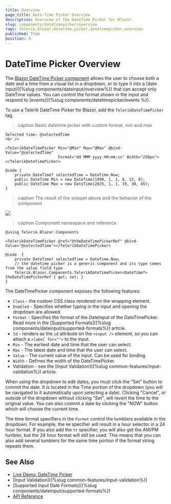```yaml
---
title: Overview
page_title: Date-Time Picker Overview
description: Overview of the DateTime Picker for Blazor.
slug: components/datetimepicker/overview
tags: telerik,blazor,datetime,picker,datetimepicker,overview
published: True
position: 0
---
```


# DateTime Picker Overview

The <a href="https://www.telerik.com/blazor-ui/datetimepicker" target="_blank">Blazor DateTime Picker component</a> allows the user to choose both a date and a time from a visual list in a dropdown, or to type it into a [date input]({%slug components/dateinput/overview%}) that can accept only DateTime values. You can control the format shown in the input and respond to [events]({%slug components/datetimepicker/events %}).

To use a Telerik DateTime Picker for Blazor, add the `TelerikDateTimePicker` tag.

>caption Basic datetime picker with custom format, min and max

````CSHTML
Selected time: @selectedTime
<br />

<TelerikDateTimePicker Min="@Min" Max="@Max" @bind-Value="@selectedTime"
                       Format="dd MMM yyyy HH:mm:ss" Width="250px"></TelerikDateTimePicker>

@code {
    private DateTime? selectedTime = DateTime.Now;
    public DateTime Min = new DateTime(1990, 1, 1, 8, 15, 0);
    public DateTime Max = new DateTime(2025, 1, 1, 19, 30, 45);
}
````

>caption The result of the snippet above and the behavior of the component

![](images/date-time-picker-overview.gif)

>caption Component namespace and reference

````CSHTML
@using Telerik.Blazor.Components

<TelerikDateTimePicker @ref="@theDateTimePickerRef" @bind-Value="@selectedTime"></TelerikDateTimePicker>

@code  {
    private DateTime? selectedTime = DateTime.Now;
    // the datetime picker is a generic component and its type comes from the value field type
    Telerik.Blazor.Components.TelerikDateTimePicker<DateTime?> theDateTimePickerRef { get; set; }
}
````

The DateTimePicker component exposes the following features:

* `Class` - the custom CSS class rendered on the wrapping element.
* `Enabled` - Specifies whether typing in the input and opening the dropdown are allowed.
* `Format` - Specifies the format of the DateInput of the DateTimePicker. Read more in the [Supported Formats]({%slug components/dateinput/supported-formats%}) article.
* `Id` - renders as the `id` attribute on the `<input />` element, so you can attach a `<label for="">` to the input.
* `Min` - The earliest date and time that the user can select.
* `Max` - The latest date and time that the user can select.
* `Value` - The current value of the input. Can be used for binding.
* `Width` - Defines the width of the DateTimePicker.
* Validation - see the [Input Validation]({%slug common-features/input-validation%}) article.



When using the dropdown to edit dates, you must click the "Set" button to commit the date. It is located in the Time portion of the dropdown (you will be navigated to it automatically upon selecting a date). Clicking "Cancel", or outside of the dropdown without clicking "Set", will revert the time to the original value. You can also commit a date by clicking the "NOW" button which will choose the current time.

The time format specifiers in the `Format` control the tumblers available in the dropdown. For example, the `HH` specifier will result in a hour selector in a 24 hour format. If you also add the `tt` specifier, you will also get the AM/PM tumbler, but the 24 hour format will still be used. This means that you can also add several tumblers for the same time portion if the format string repeats them.


## See Also

  * [Live Demo: DateTime Picker](https://demos.telerik.com/blazor-ui/datetimepicker/index)
  * [Input Validation]({%slug common-features/input-validation%})
  * [Supported Input Date Formats]({%slug components/dateinput/supported-formats%})
  * [API Reference](https://docs.telerik.com/blazor-ui/api/Telerik.Blazor.Components.TelerikDateTimePicker-1)
